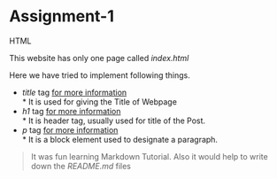 # Assignment-1
 HTML
 
 This website has only one page called *index.html*

  Here we have tried to implement following things.
   * _title_ tag [for more information](https://www.w3schools.com/tags/tag_title.asp)  
    * It is used for giving the Title of Webpage
   * _h1_ tag [for more information](https://www.w3schools.com/tags/tag_hn.asp)  
    * It is header tag, usually used for title of the Post.
   * _p_ tag [for more information](https://www.w3schools.com/tags/tag_p.asp)  
    * It is a block element used to designate a paragraph.

> It was fun learning Markdown Tutorial. Also it would help to write down the _README.md_ files 
